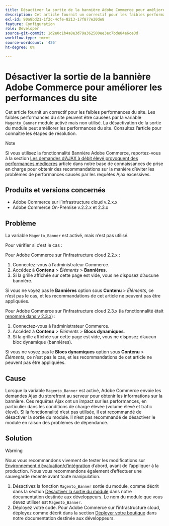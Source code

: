```yaml
---
title: Désactiver la sortie de la bannière Adobe Commerce pour améliorer les performances du site
description: Cet article fournit un correctif pour les faibles performances du site. Les faibles performances du site peuvent être dues à l’activation du module "Magento_Banner", mais pas à son utilisation. La désactivation de la sortie du module peut améliorer les performances du site. Consultez l’article pour connaître les étapes de résolution.
exl-id: 90a8bd21-1f2c-4cfe-8213-17f877e20de8
feature: Configuration
role: Developer
source-git-commit: 1d2e0c1b4a8e3d79a362500ee3ec7bde84a6ce0d
workflow-type: tm+mt
source-wordcount: '426'
ht-degree: 0%

---
```


# Désactiver la sortie de la bannière Adobe Commerce pour améliorer les performances du site

Cet article fournit un correctif pour les faibles performances du site. Les faibles performances du site peuvent être causées par la variable `Magento_Banner` module activé mais non utilisé. La désactivation de la sortie du module peut améliorer les performances du site. Consultez l’article pour connaître les étapes de résolution.

>[!NOTE]
>
>Si vous utilisez la fonctionnalité Bannière Adobe Commerce, reportez-vous à la section [Les demandes d’AJAX à débit élevé provoquent des performances médiocres](/help/troubleshooting/miscellaneous/high-throughput-ajax-requests-cause-poor-performance.md) article dans notre base de connaissances de prise en charge pour obtenir des recommandations sur la manière d’éviter les problèmes de performances causés par les requêtes Ajax excessives.

## Produits et versions concernés

* Adobe Commerce sur l’infrastructure cloud v.2.x.x
* Adobe Commerce On-Premise v.2.2.x et 2.3.x

## Problème

La variable `Magento_Banner` est activé, mais n’est pas utilisé.

Pour vérifier si c’est le cas :

Pour Adobe Commerce sur l’infrastructure cloud 2.2.x :

1. Connectez-vous à l’administrateur Commerce.
1. Accédez à **Contenu** > *Éléments* > **Bannières**.
1. Si la grille affichée sur cette page est vide, vous ne disposez d’aucune bannière.

Si vous ne voyez pas le **Bannières** option sous **Contenu** > *Éléments*, ce n’est pas le cas, et les recommandations de cet article ne peuvent pas être appliquées.

Pour Adobe Commerce sur l’infrastructure cloud 2.3.x (la fonctionnalité était [renommé dans v 2.3.x](https://devdocs.magento.com/guides/v2.3/release-notes/ReleaseNotes2.3.0Commerce.html#banner-now-dynamic-block)) :

1. Connectez-vous à l’administrateur Commerce.
1. Accédez à **Contenu** > *Eléments >*  **Blocs dynamiques**.
1. Si la grille affichée sur cette page est vide, vous ne disposez d’aucun bloc dynamique (bannières).

Si vous ne voyez pas le **Blocs dynamiques** option sous **Contenu** > *Éléments*, ce n’est pas le cas, et les recommandations de cet article ne peuvent pas être appliquées.

## Cause

Lorsque la variable `Magento_Banner` est activé, Adobe Commerce envoie les demandes Ajax du storefront au serveur pour obtenir les informations sur la bannière. Ces requêtes Ajax ont un impact sur les performances, en particulier dans les conditions de charge élevée (volume élevé et trafic élevé). Si la fonctionnalité n’est pas utilisée, il est recommandé de désactiver la sortie du module. Il n’est pas recommandé de désactiver le module en raison des problèmes de dépendance.

## Solution

>[!WARNING]
>
>Nous vous recommandons vivement de tester les modifications sur [Environnement d’évaluation/d’intégration](/help/announcements/adobe-commerce-announcements/integration-environment-enhancement-request-pro-and-starter.md) d’abord, avant de l’appliquer à la production. Nous vous recommandons également d’effectuer une sauvegarde récente avant toute manipulation.

1. Désactivez la fonction `Magento_Banner` sortie du module, comme décrit dans la section [Désactiver la sortie du module](https://devdocs.magento.com/guides/v2.3/config-guide/config/disable-module-output.html) dans notre documentation destinée aux développeurs. Le nom du module que vous devez utiliser est `Magento_Banner`.
1. Déployez votre code. Pour Adobe Commerce sur l’infrastructure cloud, déployez comme décrit dans la section [Déployer votre boutique](https://devdocs.magento.com/guides/v2.3/cloud/live/stage-prod-live.html) dans notre documentation destinée aux développeurs.
